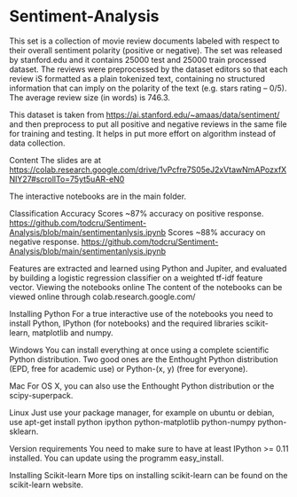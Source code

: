 # Sentiment-Analysis

This set is a collection of movie review documents labeled with respect to their overall sentiment polarity (positive or negative). The set was released  by stanford.edu and it contains 25000 test and 25000 train processed dataset. The reviews were preprocessed by the dataset editors so that each review iS formatted as a plain tokenized text, containing no structured information that can imply on the polarity of the text (e.g. stars rating – 0/5). The average review size  (in words) is 746.3.

This dataset is taken from https://ai.stanford.edu/~amaas/data/sentiment/ and then preprocess to put all positive and negative reviews in the same file for training and testing. It helps in put more effort on algorithm instead of data collection.

Content
The slides are at https://colab.research.google.com/drive/1vPcfre7S05eJ2xVtawNmAPozxfXNIY27#scrollTo=75yt5uAR-eN0

The interactive notebooks are in the main folder.

Classification Accuracy
Scores ~87% accuracy on positive response.
https://github.com/todcru/Sentiment-Analysis/blob/main/sentimentanlysis.ipynb
Scores ~88% accuracy on negative response.
https://github.com/todcru/Sentiment-Analysis/blob/main/sentimentanlysis.ipynb

Features are extracted and learned using Python and Jupiter, and evaluated by building a logistic regression classifier on a weighted tf-idf feature vector.
Viewing the notebooks online
The content of the notebooks can be viewed online through colab.research.google.com/

Installing Python
For a true interactive use of the notebooks you need to install Python, IPython (for notebooks) and the required libraries scikit-learn, matplotlib and numpy.

Windows
You can install everything at once using a complete scientific Python distribution. Two good ones are the Enthought Python distribution (EPD, free for academic use) or Python-(x, y) (free for everyone).

Mac
For OS X, you can also use the Enthought Python distribution or the scipy-superpack.

Linux
Just use your package manager, for example on ubuntu or debian, use apt-get install python ipython python-matplotlib python-numpy python-sklearn.

Version requirements
You need to make sure to have at least IPython >= 0.11 installed. You can update using the programm easy_install.

Installing Scikit-learn
More tips on installing scikit-learn can be found on the scikit-learn website.

